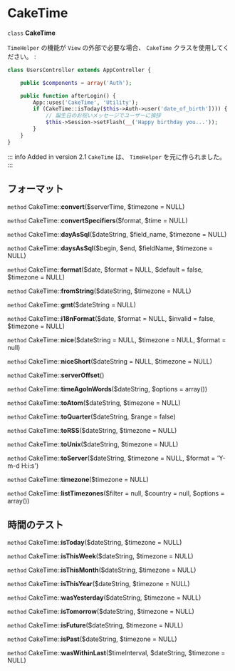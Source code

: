 # CakeTime

`class` **CakeTime**

`TimeHelper` の機能が `View` の外部で必要な場合、
`CakeTime` クラスを使用してください。 :

``` php
class UsersController extends AppController {

    public $components = array('Auth');

    public function afterLogin() {
        App::uses('CakeTime', 'Utility');
        if (CakeTime::isToday($this->Auth->user('date_of_birth']))) {
            // 誕生日のお祝いメッセージでユーザーに挨拶
            $this->Session->setFlash(__('Happy birthday you...'));
        }
    }
}
```

::: info Added in version 2.1
`CakeTime` は、 `TimeHelper` を元に作られました。
:::

## フォーマット

`method` CakeTime::**convert**($serverTime, $timezone = NULL)

`method` CakeTime::**convertSpecifiers**($format, $time = NULL)

`method` CakeTime::**dayAsSql**($dateString, $field_name, $timezone = NULL)

`method` CakeTime::**daysAsSql**($begin, $end, $fieldName, $timezone = NULL)

`method` CakeTime::**format**($date, $format = NULL, $default = false, $timezone = NULL)

`method` CakeTime::**fromString**($dateString, $timezone = NULL)

`method` CakeTime::**gmt**($dateString = NULL)

`method` CakeTime::**i18nFormat**($date, $format = NULL, $invalid = false, $timezone = NULL)

`method` CakeTime::**nice**($dateString = NULL, $timezone = NULL, $format = null)

`method` CakeTime::**niceShort**($dateString = NULL, $timezone = NULL)

`method` CakeTime::**serverOffset**()

`method` CakeTime::**timeAgoInWords**($dateString, $options = array())

`method` CakeTime::**toAtom**($dateString, $timezone = NULL)

`method` CakeTime::**toQuarter**($dateString, $range = false)

`method` CakeTime::**toRSS**($dateString, $timezone = NULL)

`method` CakeTime::**toUnix**($dateString, $timezone = NULL)

`method` CakeTime::**toServer**($dateString, $timezone = NULL, $format = 'Y-m-d H:i:s')

`method` CakeTime::**timezone**($timezone = NULL)

`method` CakeTime::**listTimezones**($filter = null, $country = null, $options = array())

## 時間のテスト

`method` CakeTime::**isToday**($dateString, $timezone = NULL)

`method` CakeTime::**isThisWeek**($dateString, $timezone = NULL)

`method` CakeTime::**isThisMonth**($dateString, $timezone = NULL)

`method` CakeTime::**isThisYear**($dateString, $timezone = NULL)

`method` CakeTime::**wasYesterday**($dateString, $timezone = NULL)

`method` CakeTime::**isTomorrow**($dateString, $timezone = NULL)

`method` CakeTime::**isFuture**($dateString, $timezone = NULL)

`method` CakeTime::**isPast**($dateString, $timezone = NULL)

`method` CakeTime::**wasWithinLast**($timeInterval, $dateString, $timezone = NULL)
